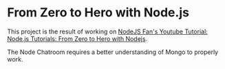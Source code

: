 # From Zero to Hero with Node.js

This project is the result of working on [NodeJS Fan's Youtube Tutorial: Node.js Tutorials: From Zero to Hero with Nodejs](https://www.youtube.com/watch?v=czmulJ9NBP0).

The Node Chatroom requires a better understanding of Mongo to properly work.